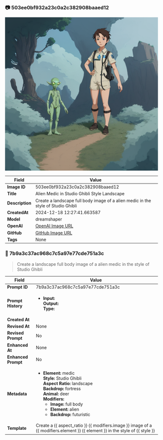 

### 📷 503ee0bf932a23c0a2c382908baaed12 


![data.id](./503ee0bf932a23c0a2c382908baaed12.jpg)


| Field          | Value                                                                                                                     |
|----------------|---------------------------------------------------------------------------------------------------------------------------|
| **Image ID**             | 503ee0bf932a23c0a2c382908baaed12                                                                                                             |
| **Title**           | Alien Medic in Studio Ghibli Style Landscape                                                                                                       |
| **Description**           | Create a landscape full body image of a alien medic in the style of Studio Ghibli                                                                                                       |
| **CreatedAt**        | 2024-12-18 12:27:41.663587                                                                                                        |
| **Model**        | dreamshaper                                                                                                        |
| **OpenAI**         | [OpenAI Image URL](http://192.168.1.85:8081/generated-images/b643539434186.png)                                                                                |
| **GitHub**         | [GitHub Image URL](https://raw.githubusercontent.com/Caneta-Silva/weeb/refs/heads/main/images/503ee0bf932a23c0a2c382908baaed12/503ee0bf932a23c0a2c382908baaed12.jpg)                                                                                |
| **Tags**       | None                                                                                                                   |

### 📜 7b9a3c37ac968c7c5a97e77cde751a3c

> Create a landscape full body image of a alien medic in the style of Studio Ghibli

| Field          | Value                                                                                                                                                                      |
|----------------|----------------------------------------------------------------------------------------------------------------------------------------------------------------------------|
| **Prompt ID**  | 7b9a3c37ac968c7c5a97e77cde751a3c                                                                                                                                                            |
| **Prompt History** | <ul><li>**Input:**  <br> **Output:**  <br> **Type:** </li></ul> |
| **Created At** |                                                                                                                                                    |
| **Revised At** | None                                                                                                                                                   |
| **Revised Prompt** | No                                                                                                                                                                      |
| **Enhanced At** | None                                                                                                                                                  |
| **Enhanced Prompt** | No                                                                                                                                                                    |
| **Metadata**   | <ul><li>**Element:** medic <br> **Style:** Studio Ghibli <br> **Aspect Ratio:** landscape <br> **Backdrop:** fortress <br> **Animal:** deer <br> **Modifiers:**<ul><li>**Image:** full body</li><li>**Element:** alien</li><li>**Backdrop:** futuristic</li></ul></li></ul> |
| **Template**   | Create a {{ aspect_ratio }} {{ modifiers.image }} image of a {{ modifiers.element }} {{ element }} in the style of {{ style }}                                                                                                                                           |


